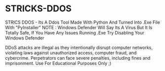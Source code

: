# STRICKS-DDOS
STRICS DDOS  - Its A Ddos Tool Made With Python And Turned Into .Exe File With "PyInstaller"
NOTE : Windows Defender Will Say Its A Virus But It Is Totally Safe, If You Have Any Issues Running .Exe Try Disabling Your Windows Defender

DDoS attacks are illegal as they intentionally disrupt computer networks, violating laws against unauthorized access,
computer fraud, and cybercrime. Perpetrators can face severe penalties, including fines and imprisonment.
Use For Educational Purposes Only ;)
